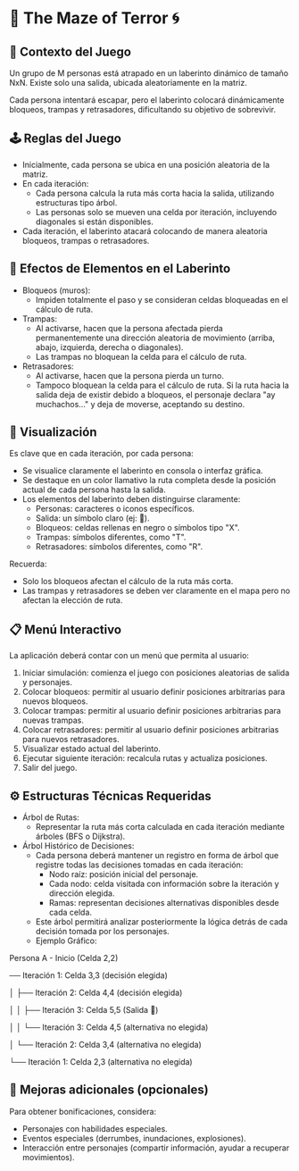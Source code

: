 # 🌳 The Maze of Terror 🌀
## 🎯 Contexto del Juego
Un grupo de M personas está atrapado en un laberinto dinámico de tamaño NxN. Existe
solo una salida, ubicada aleatoriamente en la matriz.


Cada persona intentará escapar, pero el laberinto colocará dinámicamente bloqueos,
trampas y retrasadores, dificultando su objetivo de sobrevivir.
## 🕹 Reglas del Juego
- Inicialmente, cada persona se ubica en una posición aleatoria de la matriz.
- En cada iteración:
  - Cada persona calcula la ruta más corta hacia la salida, utilizando estructuras tipo árbol.
  - Las personas solo se mueven una celda por iteración, incluyendo diagonales si están disponibles.
- Cada iteración, el laberinto atacará colocando de manera aleatoria bloqueos, trampas o retrasadores.
## 📌 Efectos de Elementos en el Laberinto
-  Bloqueos (muros):
    - Impiden totalmente el paso y se consideran celdas bloqueadas en el cálculo de ruta.
- Trampas:
  - Al activarse, hacen que la persona afectada pierda permanentemente una dirección aleatoria de movimiento (arriba, abajo, izquierda, derecha o diagonales).
  - Las trampas no bloquean la celda para el cálculo de ruta.
- Retrasadores:
  - Al activarse, hacen que la persona pierda un turno.
  - Tampoco bloquean la celda para el cálculo de ruta.
Si la ruta hacia la salida deja de existir debido a bloqueos, el personaje declara "ay
muchachos..." y deja de moverse, aceptando su destino.
## 🎨 Visualización
Es clave que en cada iteración, por cada persona:
- Se visualice claramente el laberinto en consola o interfaz gráfica.
- Se destaque en un color llamativo la ruta completa desde la posición actual de cada persona hasta la salida.
- Los elementos del laberinto deben distinguirse claramente:
  - Personas: caracteres o iconos específicos.
  - Salida: un símbolo claro (ej: 🏁).
  - Bloqueos: celdas rellenas en negro o símbolos tipo "X".
  - Trampas: símbolos diferentes, como "T".
  - Retrasadores: símbolos diferentes, como "R".

    
Recuerda:
- Solo los bloqueos afectan el cálculo de la ruta más corta.
- Las trampas y retrasadores se deben ver claramente en el mapa pero no afectan la elección de ruta.
## 📋 Menú Interactivo
La aplicación deberá contar con un menú que permita al usuario:
1. Iniciar simulación: comienza el juego con posiciones aleatorias de salida y
personajes.
2. Colocar bloqueos: permitir al usuario definir posiciones arbitrarias para nuevos
bloqueos.
3. Colocar trampas: permitir al usuario definir posiciones arbitrarias para nuevas
trampas.
4. Colocar retrasadores: permitir al usuario definir posiciones arbitrarias para nuevos
retrasadores.
5. Visualizar estado actual del laberinto.
6. Ejecutar siguiente iteración: recalcula rutas y actualiza posiciones.
7. Salir del juego.

## ⚙️ Estructuras Técnicas Requeridas
- Árbol de Rutas:
    - Representar la ruta más corta calculada en cada iteración mediante árboles (BFS o Dijkstra).
- Árbol Histórico de Decisiones:
    - Cada persona deberá mantener un registro en forma de árbol que registre todas las decisiones tomadas en cada iteración:
        - Nodo raíz: posición inicial del personaje.
        - Cada nodo: celda visitada con información sobre la iteración y dirección elegida.
        - Ramas: representan decisiones alternativas disponibles desde cada celda.
    - Este árbol permitirá analizar posteriormente la lógica detrás de cada decisión tomada por los personajes.
    - Ejemplo Gráfico:
 
      
Persona A - Inicio (Celda 2,2)


── Iteración 1: Celda 3,3 (decisión elegida)


│ ├── Iteración 2: Celda 4,4 (decisión elegida)


│ │ ├── Iteración 3: Celda 5,5 (Salida 🏁)


│ │ └── Iteración 3: Celda 4,5 (alternativa no elegida)


│ └── Iteración 2: Celda 3,4 (alternativa no elegida)


└── Iteración 1: Celda 2,3 (alternativa no elegida)


## 🌟 Mejoras adicionales (opcionales)
Para obtener bonificaciones, considera:
- Personajes con habilidades especiales.
- Eventos especiales (derrumbes, inundaciones, explosiones).
- Interacción entre personajes (compartir información, ayudar a recuperar movimientos).
